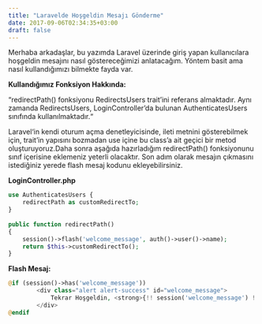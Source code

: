 ```yaml
---
title: "Laravelde Hoşgeldin Mesajı Gönderme"
date: 2017-09-06T02:34:35+03:00
draft: false
---
```


Merhaba arkadaşlar, bu yazımda Laravel üzerinde giriş yapan kullanıcılara hoşgeldin mesajını nasıl göstereceğimizi anlatacağım. Yöntem basit ama nasıl kullandığımızı bilmekte fayda var.

**Kullandığımız Fonksiyon Hakkında:**

“redirectPath() fonksiyonu RedirectsUsers trait’ini referans almaktadır. Aynı zamanda RedirectsUsers, LoginController’da bulunan AuthenticatesUsers sınıfında kullanılmaktadır.“

Laravel‘in kendi oturum açma denetleyicisinde, ileti metnini gösterebilmek için,  trait’in yapısını bozmadan use içine bu class’a ait geçici bir metod oluşturuyoruz.Daha sonra aşağıda hazırladığım redirectPath() fonksiyonunu sınıf içerisine eklemeniz yeterli olacaktır. Son adım olarak mesajın çıkmasını istediğiniz yerede flash mesaj kodunu ekleyebilirsiniz.

**LoginController.php**
```php
use AuthenticatesUsers {
    redirectPath as customRedirectTo;
}
 
public function redirectPath()
{
    session()->flash('welcome_message', auth()->user()->name);
    return $this->customRedirectTo();
}
```

**Flash Mesaj:**
```php
@if (session()->has('welcome_message'))
        <div class="alert alert-success" id="welcome_message">
            Tekrar Hoşgeldin, <strong>{!! session('welcome_message') !!}</strong>
        </div>
@endif
```
